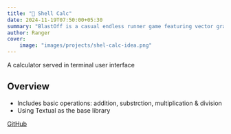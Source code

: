 ```yaml
---
title: "🧮 Shell Calc"
date: 2024-11-19T07:50:00+05:30
summary: "BlastOff is a casual endless runner game featuring vector graphics"
author: Ranger
cover:
    image: "images/projects/shel-calc-idea.png"
---
```


A calculator served in terminal user interface

## Overview
- Includes basic operations: addition, substrction, multiplication & division
- Using Textual as the base library


[GitHub](https://github.com/Ranger-NF/shell-calc)
